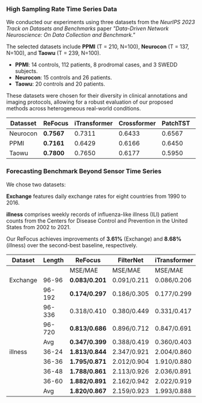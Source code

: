 ### High Sampling Rate Time Series Data

We conducted our experiments using three datasets from the *NeurIPS 2023 Track on Datasets and Benchmarks* paper *"Data-Driven Network Neuroscience: On Data Collection and Benchmark."* 

The selected datasets include **PPMI** (T = 210, N=100), **Neurocon** (T = 137, N=100), and **Taowu** (T = 239, N=100). 

- **PPMI**: 14 controls, 112 patients, 8 prodromal cases, and 3 SWEDD subjects.  
- **Neurocon**: 15 controls and 26 patients.  
- **Taowu**: 20 controls and 20 patients.

These datasets were chosen for their diversity in clinical annotations and imaging protocols, allowing for a robust evaluation of our proposed methods across heterogeneous real-world conditions.


|Datasset|ReFocus|iTransformer|Crossformer|PatchTST|TSMixer|
|--------|-------|------------|-----------|--------|-------|
|Neurocon|**0.7567**|0.7311|0.6433|0.6567|0.7072|
|PPMI|**0.7161**|0.6429|0.6166|0.6450|0.6263|
|Taowu|**0.7800**|0.7650|0.6177|0.5950|0.6500|

### Forecasting Benchmark Beyond Sensor Time Series

We chose two datasets:

**Exchange** features daily exchange rates for eight countries from 1990 to 2016. 

**illness** comprises weekly records of influenza-like illness (ILI) patient counts from the Centers for Disease Control and Prevention in the United States from 2002 to 2021.


Our ReFocus achieves improvements of **3.61%** (Exchange) and **8.68%** (illness) over the second-best baseline, respectively.

|Dataset | Length | ReFocus| FilterNet | iTransformer| PatchTST| TimesNet|
|--------|--------|-------------------|---------------------|------------------------|--------------------|--------------------|
|||MSE/MAE|MSE/MAE|MSE/MAE|MSE/MAE|MSE/MAE|
|Exchange| 96-96     | **0.083/0.201**       | 0.091/0.211         | 0.086/0.206            | 0.088/0.205        | 0.107/0.234        |
|| 96-192    | **0.174/0.297**       | 0.186/0.305         | 0.177/0.299            | 0.176/0.299        | 0.226/0.344        |
|| 96-336    | 0.318/0.410       | 0.380/0.449         | 0.331/0.417            | **0.301/0.397**        | 0.367/0.448        |
|| 96-720    | **0.813/0.686**       | 0.896/0.712         | 0.847/0.691            | 0.901/0.714        | 0.964/0.746        |
|| Avg    | **0.347/0.399**       | 0.388/0.419         | 0.360/0.403            | 0.367/0.404        | 0.400/0.406        |
|illness | 36-24     | **1.813/0.844**       | 2.347/0.921         | 2.004/0.860            | 2.046/0.849        | 2.317/0.934        |
| | 36-36    | **1.795/0.871**       | 2.012/0.904         | 1.910/0.880            | 2.344/0.912        | 1.972/0.920        |
| | 36-48    | **1.788/0.861**       | 2.113/0.926         | 2.036/0.891            | 2.123/0.883        | 2.238/0.940        |
| | 36-60    | **1.882/0.891**       | 2.162/0.942         | 2.022/0.919            | 2.001/0.895        | 2.027/0.928        |
| | Avg    | **1.820/0.867**       | 2.159/0.923         | 1.993/0.888            | 2.129/0.885        | 2.139/0.931        |
